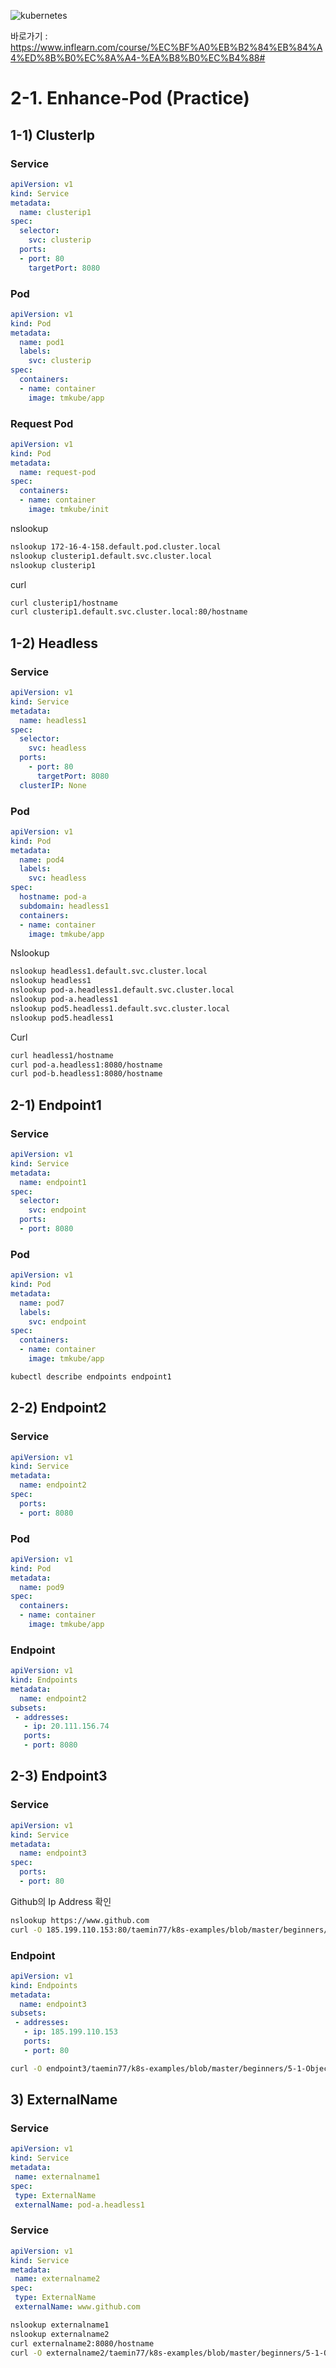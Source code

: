
![kubernetes](https://github.com/taemin77/k8s-examples/blob/master/github.JPG)

바로가기 : 
https://www.inflearn.com/course/%EC%BF%A0%EB%B2%84%EB%84%A4%ED%8B%B0%EC%8A%A4-%EA%B8%B0%EC%B4%88#

# 2-1. Enhance-Pod (Practice)


## 1-1) ClusterIp

### Service
```yaml
apiVersion: v1
kind: Service
metadata:
  name: clusterip1
spec:
  selector:
    svc: clusterip
  ports:
  - port: 80
    targetPort: 8080
```

### Pod
```yaml
apiVersion: v1
kind: Pod
metadata:
  name: pod1
  labels:
    svc: clusterip
spec:
  containers:
  - name: container
    image: tmkube/app
```

### Request Pod
```yaml
apiVersion: v1
kind: Pod
metadata:
  name: request-pod
spec:
  containers:
  - name: container
    image: tmkube/init
```

nslookup

```sh
nslookup 172-16-4-158.default.pod.cluster.local
nslookup clusterip1.default.svc.cluster.local
nslookup clusterip1
```

curl

```sh
curl clusterip1/hostname
curl clusterip1.default.svc.cluster.local:80/hostname
```


## 1-2) Headless

### Service
```yaml
apiVersion: v1
kind: Service
metadata:
  name: headless1
spec:
  selector:
    svc: headless
  ports:
    - port: 80
      targetPort: 8080    
  clusterIP: None
```

### Pod
```yaml
apiVersion: v1
kind: Pod
metadata:
  name: pod4
  labels:
    svc: headless
spec:
  hostname: pod-a
  subdomain: headless1
  containers:
  - name: container
    image: tmkube/app
```

Nslookup


```sh
nslookup headless1.default.svc.cluster.local
nslookup headless1
nslookup pod-a.headless1.default.svc.cluster.local
nslookup pod-a.headless1
nslookup pod5.headless1.default.svc.cluster.local
nslookup pod5.headless1
```
Curl

```sh
curl headless1/hostname
curl pod-a.headless1:8080/hostname
curl pod-b.headless1:8080/hostname
```

## 2-1) Endpoint1


### Service
```yaml
apiVersion: v1
kind: Service
metadata:
  name: endpoint1
spec:
  selector:
    svc: endpoint
  ports:
  - port: 8080
```

### Pod
```yaml
apiVersion: v1
kind: Pod
metadata:
  name: pod7
  labels:
    svc: endpoint
spec:
  containers:
  - name: container
    image: tmkube/app
```


```sh
kubectl describe endpoints endpoint1
```

## 2-2) Endpoint2


### Service
```yaml
apiVersion: v1
kind: Service
metadata:
  name: endpoint2
spec:
  ports:
  - port: 8080
```

### Pod
```yaml
apiVersion: v1
kind: Pod
metadata:
  name: pod9
spec:
  containers:
  - name: container
    image: tmkube/app
```

### Endpoint
```yaml
apiVersion: v1
kind: Endpoints
metadata:
  name: endpoint2
subsets:
 - addresses:
   - ip: 20.111.156.74
   ports:
   - port: 8080
```

## 2-3) Endpoint3


### Service
```yaml
apiVersion: v1
kind: Service
metadata:
  name: endpoint3
spec:
  ports:
  - port: 80
```

Github의 Ip Address 확인

```sh
nslookup https://www.github.com
curl -O 185.199.110.153:80/taemin77/k8s-examples/blob/master/beginners/5-1-Object-Pod-Practice.md
```

### Endpoint
```yaml
apiVersion: v1
kind: Endpoints
metadata:
  name: endpoint3
subsets:
 - addresses:
   - ip: 185.199.110.153
   ports:
   - port: 80
```

```sh
curl -O endpoint3/taemin77/k8s-examples/blob/master/beginners/5-1-Object-Pod-Practice.md
```




## 3) ExternalName

### Service
```yaml
apiVersion: v1
kind: Service
metadata:
 name: externalname1
spec:
 type: ExternalName
 externalName: pod-a.headless1
```

### Service
```yaml
apiVersion: v1
kind: Service
metadata:
 name: externalname2
spec:
 type: ExternalName
 externalName: www.github.com
```

```sh
nslookup externalname1
nslookup externalname2
curl externalname2:8080/hostname
curl -O externalname2/taemin77/k8s-examples/blob/master/beginners/5-1-Object-Pod-Practice.md
```

